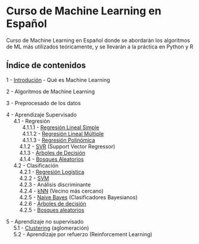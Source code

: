 # Curso de Machine Learning en Español

Curso de Machine Learning en Español donde se abordarán los algoritmos de ML más utilizados teóricamente, y se llevarán a la práctica en Python y R

Índice de contenidos
---

1 - [Introdución](https://github.com/PabloRR100/Curso-Machine-Learning-Esp/blob/master/1%20-%20Introducci%C3%B3n%20a%20ML%20y%20AI.ipynb) - Qué es Machine Learning  

2 - Algoritmos de Machine Learning  

3 - Preprocesado de los datos  

4 - Aprendizaje Supervisado  
&nbsp;&nbsp;&nbsp;&nbsp;  4.1 - Regresión  
&nbsp;&nbsp;&nbsp;&nbsp;&nbsp;&nbsp;&nbsp;&nbsp;&nbsp;&nbsp;  4.1.1.1 - [Regresión Lineal Simple](https://github.com/PabloRR100/Curso-Machine-Learning-Esp/blob/master/4%20-%20Aprendizaje%20Supervisado/4.1.%20Regresión/4.1.2%20-%20Regresión%20Linear%20y%20Polinómica/4.1.1.1%20RLS%20-%20Python.ipynb)  
&nbsp;&nbsp;&nbsp;&nbsp;&nbsp;&nbsp;&nbsp;&nbsp;&nbsp;&nbsp;  4.1.1.2 - [Regresión Lineal Múltiple](https://github.com/PabloRR100/Curso-Machine-Learning-Esp/blob/master/4%20-%20Aprendizaje%20Supervisado/4.1.%20Regresión/4.1.2%20-%20Regresión%20Linear%20y%20Polinómica/4.1.1.2%20RLM%20-%20Python.ipynb)  
&nbsp;&nbsp;&nbsp;&nbsp;&nbsp;&nbsp;&nbsp;&nbsp;&nbsp;&nbsp;  4.1.1.3 - [Regresión Polinómica](https://github.com/PabloRR100/Curso-Machine-Learning-Esp/blob/master/4%20-%20Aprendizaje%20Supervisado/4.1.%20Regresión/4.1.2%20-%20Regresión%20Linear%20y%20Polinómica/4.1.1.3%20PLS%20-%20Python.ipynb)  
&nbsp;&nbsp;&nbsp;&nbsp;&nbsp;&nbsp;&nbsp;&nbsp;  4.1.2 - [SVR](https://github.com/PabloRR100/Curso-Machine-Learning-Esp/blob/master/4%20-%20Aprendizaje%20Supervisado/4.1.%20Regresión/4.1.2%20-%20SVR/4.2%20SVR%20-%20Python.ipynb) (Support Vector Regressor)  
&nbsp;&nbsp;&nbsp;&nbsp;&nbsp;&nbsp;&nbsp;&nbsp;  4.1.3 - [Árboles de Decisión](https://github.com/PabloRR100/Curso-Machine-Learning-Esp/blob/master/4%20-%20Aprendizaje%20Supervisado/4.1.%20Regresión/4.1.3%20-%20Árboles%20de%20Decisión/4.3%20Árboles%20de%20Decisión%20-%20Python.ipynb)  
&nbsp;&nbsp;&nbsp;&nbsp;&nbsp;&nbsp;&nbsp;&nbsp;  4.1.4 - [Bosques Aleatorios](https://github.com/PabloRR100/Curso-Machine-Learning-Esp/blob/master/4%20-%20Aprendizaje%20Supervisado/4.1.%20Regresión/4.1.4%20-%20Bosques%20Aleatorios/4.4%20Bosques%20Aleatorios%20-%20Python.ipynb)  
&nbsp;&nbsp;&nbsp;&nbsp;  4.2 - Clasificación  
&nbsp;&nbsp;&nbsp;&nbsp;&nbsp;&nbsp;&nbsp;&nbsp;  4.2.1 - [Regresión Logística](https://github.com/PabloRR100/Curso-Machine-Learning-Esp/blob/master/4%20-%20Aprendizaje%20Supervisado/4.2.%20Clasificación/4.2.1%20-%20Regresión%20Log%C3%ADsitca/4.2.1%20Regresión%20Log%C3%ADstica%20-%20Python.ipynb)  
&nbsp;&nbsp;&nbsp;&nbsp;&nbsp;&nbsp;&nbsp;&nbsp;  4.2.2 - [SVM](https://github.com/PabloRR100/Curso-Machine-Learning-Esp/blob/master/4%20-%20Aprendizaje%20Supervisado/4.2.%20Clasificación/4.2.2%20-%20SVM/4.2.2%20SVM%20-%20Python.ipynb)  
&nbsp;&nbsp;&nbsp;&nbsp;&nbsp;&nbsp;&nbsp;&nbsp;  4.2.3 - Análisis discriminante  
&nbsp;&nbsp;&nbsp;&nbsp;&nbsp;&nbsp;&nbsp;&nbsp;  4.2.4 - [kNN](https://github.com/PabloRR100/Curso-Machine-Learning-Esp/blob/master/4%20-%20Aprendizaje%20Supervisado/4.2.%20Clasificación/4.2.4%20-%20k-Nearest%20Neighbor/4.2.4%20-%20k-Nearest%20Neighbor%20-%20Python.ipynb)  (Vecino más cercano)  
&nbsp;&nbsp;&nbsp;&nbsp;&nbsp;&nbsp;&nbsp;&nbsp;  4.2.5 - [Naive Bayes](https://github.com/PabloRR100/Curso-Machine-Learning-Esp/blob/master/4%20-%20Aprendizaje%20Supervisado/4.2.%20Clasificación/4.2.5%20-%20Clasificadores%20Bayesianos/4.2.5%20-%20Clasificadores%20Bayesianos%20-%20Python.ipynb)  (Clasificadores Bayesianos)  
&nbsp;&nbsp;&nbsp;&nbsp;&nbsp;&nbsp;&nbsp;&nbsp;  4.2.6 - [Árboles de decisión](https://github.com/PabloRR100/Curso-Machine-Learning-Esp/blob/master/4%20-%20Aprendizaje%20Supervisado/4.2.%20Clasificación/4.2.6%20-%20Árboles%20de%20Decisión/4.2.6%20-%20Árboles%20de%20Decisión%20-%20Python.ipynb)  
&nbsp;&nbsp;&nbsp;&nbsp;&nbsp;&nbsp;&nbsp;&nbsp;  4.2.5 - [Bosques aleatorios]()  

5 - Aprendizaje no supervisado  
&nbsp;&nbsp;&nbsp;&nbsp;  5.1 - [Clustering](https://github.com/PabloRR100/Curso-Machine-Learning-Esp/blob/master/5%20-%20Aprendizaje%20No%20Supervisado/Intro%20Clustering.ipynb) (aglomeración)  
&nbsp;&nbsp;&nbsp;&nbsp;  5.2 - Aprendizaje por refuerzo (Reinforcement Learning)  
  
